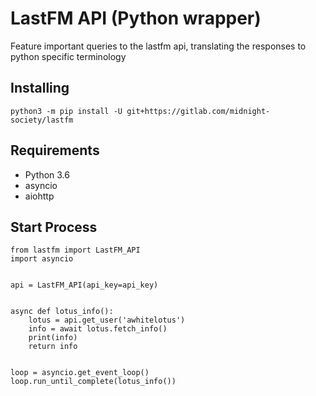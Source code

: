 LastFM API (Python wrapper)
========
Feature important queries to the lastfm api, translating the responses to python specific terminology

## Installing

```
python3 -m pip install -U git+https://gitlab.com/midnight-society/lastfm
```

## Requirements
- Python 3.6
- asyncio
- aiohttp

## Start Process
```
from lastfm import LastFM_API
import asyncio


api = LastFM_API(api_key=api_key)


async def lotus_info():
    lotus = api.get_user('awhitelotus')
    info = await lotus.fetch_info()
    print(info)
    return info


loop = asyncio.get_event_loop()
loop.run_until_complete(lotus_info())
```